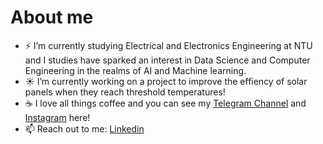 # About me

- ⚡ I’m currently studying Electrical and Electronics Engineering at NTU and I studies have sparked an interest in Data Science and Computer Engineering in the realms of AI and Machine learning.
- ☀ I’m currently working on a project to improve the effiency of solar panels when they reach threshold temperatures!
- ☕ I love all things coffee and you can see my [Telegram Channel](https://t.me/cprcoffee) and [Instagram](https://www.instagram.com/cpr_coffee/) here!
- 📫 Reach out to me: [Linkedin](https://www.linkedin.com/in/choonspin/)

